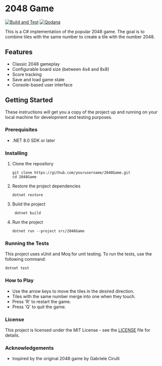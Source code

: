 # 2048 Game

[![Build and Test](https://github.com/ArtemStepanov/2048Game/actions/workflows/dotnet-ci.yml/badge.svg)](https://github.com/ArtemStepanov/2048Game/actions/workflows/dotnet-ci.yml)
[![Qodana](https://github.com/ArtemStepanov/2048Game/actions/workflows/qodana.yml/badge.svg)](https://github.com/ArtemStepanov/2048Game/actions/workflows/qodana.yml)

This is a C# implementation of the popular 2048 game. The goal is to combine tiles with the same number to create a tile with the number 2048.

## Features

- Classic 2048 gameplay
- Configurable board size (between 4x4 and 8x8)
- Score tracking
- Save and load game state
- Console-based user interface

## Getting Started

These instructions will get you a copy of the project up and running on your local machine for development and testing purposes.

### Prerequisites

- .NET 8.0 SDK or later

### Installing

1. Clone the repository
   ```shell
   git clone https://github.com/yourusername/2048Game.git
   cd 2048Game
   ```

2. Restore the project dependencies
   ```shell
   dotnet restore
   ```

3. Build the project
   ```shell
    dotnet build
    ```

4. Run the project
    ```shell
    dotnet run --project src/2048Game
    ```

### Running the Tests

This project uses xUnit and Moq for unit testing. To run the tests, use the following command:

```shell
dotnet test
```

### How to Play

- Use the arrow keys to move the tiles in the desired direction.
- Tiles with the same number merge into one when they touch.
- Press 'R' to restart the game.
- Press 'Q' to quit the game.

### License

This project is licensed under the MIT License - see the [LICENSE](LICENSE) file for details.

### Acknowledgements

- Inspired by the original 2048 game by Gabriele Cirulli